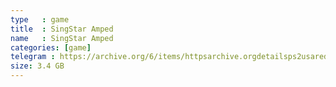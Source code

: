 ```yaml
---
type   : game
title  : SingStar Amped
name   : SingStar Amped
categories: [game]
telegram : https://archive.org/6/items/httpsarchive.orgdetailsps2usaredump3/SingStar%20Amped.7z
size: 3.4 GB
---
```



